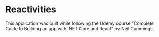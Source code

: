 # Reactivities

This application was built while following the Udemy course "Complete Guide to Building an app with .NET Core and React" by Neil Cummings.
